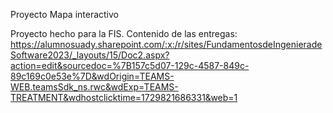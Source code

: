 Proyecto Mapa interactivo

Proyecto hecho para la FIS. Contenido de las entregas:
https://alumnosuady.sharepoint.com/:x:/r/sites/FundamentosdeIngenieradeSoftware2023/_layouts/15/Doc2.aspx?action=edit&sourcedoc=%7B157c5d07-129c-4587-849c-89c169c0e53e%7D&wdOrigin=TEAMS-WEB.teamsSdk_ns.rwc&wdExp=TEAMS-TREATMENT&wdhostclicktime=1729821686331&web=1
